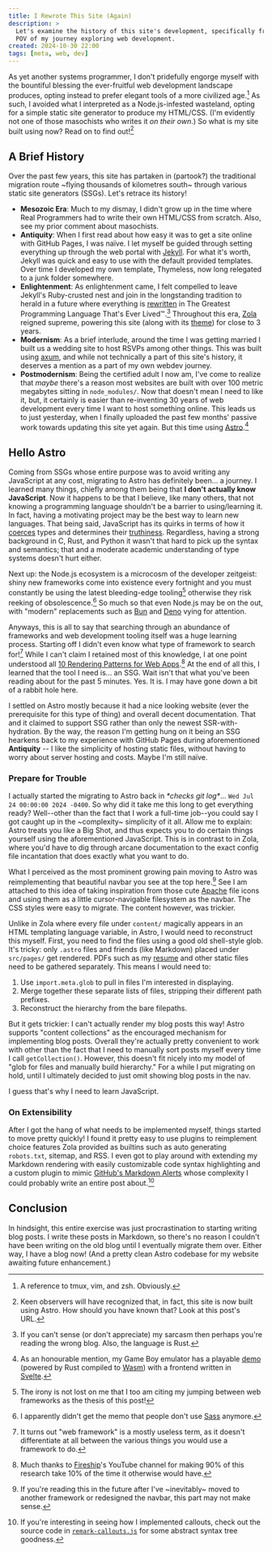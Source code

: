 ```yaml
---
title: I Rewrote This Site (Again)
description: >
  Let's examine the history of this site's development, specifically from the
  POV of my journey exploring web development.
created: 2024-10-30 22:00
tags: [meta, web, dev]
---
```


As yet another systems programmer, I don't pridefully engorge myself with the
bountiful blessing the ever-fruitful web development landscape produces, opting
instead to prefer elegant tools of a more civilized age.[^jedis] As such, I
avoided what I interpreted as a Node.js-infested wasteland, opting for a simple
static site generator to produce my HTML/CSS. (I'm evidently not one of those
masochists who writes it _on their own_.) So what is my site built using now?
Read on to find out![^astro]

## A Brief History

Over the past few years, this site has partaken in (partook?) the traditional
migration route ~flying thousands of kilometres south~ through various static
site generators (SSGs). Let's retrace its history!

- **Mesozoic Era**: Much to my dismay, I didn't grow up in the time where Real
  Programmers had to write their own HTML/CSS from scratch. Also, see my prior
  comment about masochists.
- **Antiquity**: When I first read about how easy it was to get a site online
  with GitHub Pages, I was naïve. I let myself be guided through setting
  everything up through the web portal with [Jekyll]. For what it's worth,
  Jekyll was quick and easy to use with the default provided templates. Over
  time I developed my own template, Thymeless, now long relegated to a junk
  folder somewhere.
- **Enlightenment**: As enlightenment came, I felt compelled to leave Jekyll's
  Ruby-crusted nest and join in the longstanding tradition to herald in a future
  where everything is [rewritten][riir] in The Greatest Programming Language
  That's Ever Lived™.[^sarcasm] Throughout this era, [Zola] reigned supreme,
  powering this site (along with its [theme][wallace]) for close to 3 years.
- **Modernism**: As a brief interlude, around the time I was getting married I
  built us a wedding site to host RSVPs among other things. This was built using
  [axum], and while not technically a part of this site's history, it deserves a
  mention as a part of my own webdev journey.
- **Postmodernism**: Being the certified adult I now am, I've come to realize
  that _maybe_ there's a reason most websites are built with over 100 metric
  megabytes sitting in `node_modules/`. Now that doesn't mean I need to like it,
  but, it certainly is easier than re-inventing 30 years of web development
  every time I want to host something online. This leads us to just yesterday,
  when I finally uploaded the past few months' passive work towards updating
  this site yet again. But this time using [Astro].[^rugby]

## Hello Astro

Coming from SSGs whose entire purpose was to avoid writing any JavaScript at any
cost, migrating to Astro has definitely been... a journey. I learned many
things, chiefly among them being that **I don't actually know JavaScript**. Now
it happens to be that I believe, like many others, that not knowing a
programming language shouldn't be a barrier to using/learning it. In fact,
having a motivating project may be the best way to learn new languages. That
being said, JavaScript has its quirks in terms of how it [coerces][coerce] types
and determines their [truthiness][truth]. Regardless, having a strong background
in C, Rust, and Python it wasn't that hard to pick up the syntax and semantics;
that and a moderate academic understanding of type systems doesn't hurt either.

Next up: the Node.js ecosystem is a microcosm of the developer zeitgeist: shiny
new frameworks come into existence every fortnight and you must constantly be
using the latest bleeding-edge tooling[^irony] otherwise they risk reeking of
obsolescence.[^sass] So much so that even Node.js may be on the out, with
"modern" replacements such as [Bun] and [Deno] vying for attention.

Anyways, this is all to say that searching through an abundance of frameworks
and web development tooling itself was a huge learning process. Starting off I
didn't even know what type of framework to search for![^framework] While I can't
claim I retained most of this knowledge, I at one point understood all [10
Rendering Patterns for Web Apps][render].[^fireship] At the end of all this, I
learned that the tool I need is... an SSG. Wait isn't that what you've been
reading about for the past 5 minutes. Yes. It is. I may have gone down a bit of
a rabbit hole here.

I settled on Astro mostly because it had a nice looking website (ever the
prerequisite for this type of thing) and overall decent documentation. That and
it claimed to support SSG rather than only the newest SSR-with-hydration. By the
way, the reason I'm getting hung on it being an SSG hearkens back to my
experience with GitHub Pages during aforementioned **Antiquity** -- I like the
simplicity of hosting static files, without having to worry about server hosting
and costs. Maybe I'm still naïve.

### Prepare for Trouble

I actually started the migrating to Astro back in _\*checks git log\*_... `Wed
Jul 24 00:00:00 2024 -0400`. So why did it take me this long to get everything
ready? Well--other than the fact that I work a full-time job--you could say I
got caught up in the ~complexity~ simplicity of it all. Allow me to explain:
Astro treats you like a Big Shot, and thus expects you to do certain things
yourself using the aforementioned JavaScript. This is in contrast to in Zola,
where you'd have to dig through arcane documentation to the exact config file
incantation that does exactly what you want to do.

What I perceived as the most prominent growing pain moving to Astro was
reimplementing that beautiful navbar you see at the top here.[^navbar] See I am
attached to this idea of taking inspiration from those cute [Apache] file icons
and using them as a little cursor-navigable filesystem as the navbar. The CSS
styles were easy to migrate. The content however, was trickier.

Unlike in Zola where every file under `content/` magically appears in an HTML
templating language variable, in Astro, I would need to reconstruct this myself.
First, you need to find the files using a good old shell-style glob. It's
tricky: only `.astro` files and friends (like Markdown) placed under
`src/pages/` get rendered. PDFs such as my [resume](/resume.pdf) and other
static files need to be gathered separately. This means I would need to:

1. Use `import.meta.glob` to pull in files I'm interested in displaying.
1. Merge together these separate lists of files, stripping their different path
   prefixes.
1. Reconstruct the hierarchy from the bare filepaths.

But it gets trickier: I can't actually render my blog posts this way! Astro
supports "content collections" as the encouraged mechanism for implementing blog
posts. Overall they're actually pretty convenient to work with other than the
fact that I need to manually sort posts myself every time I call
`getCollection()`. However, this doesn't fit nicely into my model of "glob for
files and manually build hierarchy." For a while I put migrating on hold, until
I ultimately decided to just omit showing blog posts in the nav.

I guess that's why I need to learn JavaScript.

### On Extensibility

After I got the hang of what needs to be implemented myself, things started to
move pretty quickly! I found it pretty easy to use plugins to reimplement choice
features Zola provided as builtins such as auto generating `robots.txt`,
sitemap, and RSS. I even got to play around with extending my Markdown rendering
with easily customizable code syntax highlighting and a custom plugin to mimic
[GitHub's Markdown Alerts][alerts] whose complexity I could probably write an
entire post about.[^callout]

## Conclusion

In hindsight, this entire exercise was just procrastination to starting writing
blog posts. I write these posts in Markdown, so there's no reason I couldn't
have been writing on the old blog until I eventually migrate them over. Either
way, I have a blog now! (And a pretty clean Astro codebase for my website
awaiting future enhancement.)

<!-- Footnotes -->
[^astro]: Keen observers will have recognized that, in fact, this site is now
    built using Astro. How should you have known that? Look at this post's URL.
[^callout]: If you're interesting in seeing how I implemented callouts, check
    out the source code in [`remark-callouts.js`][callout] for some abstract
    syntax tree goodness.
[^fireship]: Much thanks to [Fireship]'s YouTube channel for making 90% of this
    research take 10% of the time it otherwise would have.
[^framework]: It turns out "web framework" is a mostly useless term, as it
    doesn't differentiate at all between the various things you would use a
    framework to do.
[^irony]: The irony is not lost on me that I too am citing my jumping between
    web frameworks as the thesis of this post!
[^jedis]: A reference to tmux, vim, and zsh. Obviously.
[^navbar]: If you're reading this in the future after I've ~inevitably~ moved to
    another framework or redesigned the navbar, this part may not make sense.
[^rugby]: As an honourable mention, my Game Boy emulator has a playable
    [demo][rugby] (powered by Rust compiled to [Wasm]) with a frontend written
    in [Svelte].
[^sarcasm]: If you can't sense (or don't appreciate) my sarcasm then perhaps
    you're reading the wrong blog. Also, the language is Rust.
[^sass]: I apparently didn't get the memo that people don't use [Sass] anymore.

<!-- Reference-style links -->
[alerts]:   https://github.blog/changelog/2023-12-14-new-markdown-extension-alerts-provide-distinctive-styling-for-significant-content/
[apache]:   https://www.apache.org/icons/
[astro]:    https://astro.build
[axum]:     https://github.com/tokio-rs/axum
[bun]:      https://bun.sh
[callout]:  https://github.com/kaplanz/site/blob/main/pkg/remark-callouts/index.js
[coerce]:   https://stackoverflow.com/questions/19915688/what-exactly-is-type-coercion-in-javascript
[deno]:     https://bun.sh
[fireship]: https://fireship.io
[jekyll]:   https://jekyllrb.com
[render]:   https://www.youtube.com/watch?v=Dkx5ydvtpCA
[riir]:     https://transitiontech.ca/random/RIIR
[rugby]:    https://rugby.zakhary.dev
[sass]:     https://sass-lang.com
[svelte]:   https://svelte.dev
[truth]:    https://stackoverflow.com/questions/35642809/understanding-javascript-truthy-and-falsy
[wallace]:  https://git.zakhary.dev/wallace
[wasm]:     https://webassembly.org
[zola]:     https://www.getzola.org
